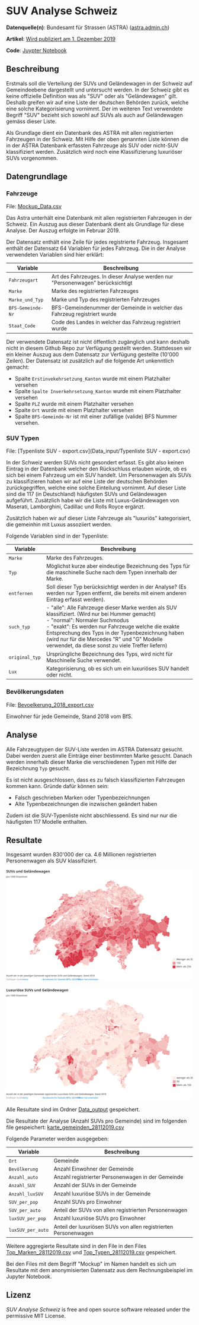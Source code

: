 # SUV Analyse Schweiz


**Datenquelle(n)**: Bundesamt für Strassen (ASTRA) ([astra.admin.ch](https://www.astra.admin.ch/astra/de/home.html))

**Artikel**: [Wird publiziert am 1. Dezember 2019](https://www.tagesanzeiger.ch/)

**Code**: [Juypter Notebook](SUV_Analyse_Schweiz.ipynb)

## Beschreibung

Erstmals soll die Verteilung der SUVs und Geländewagen in der Schweiz auf Gemeindeebene dargestellt und untersucht werden. In der Schweiz gibt es keine offizielle Definition was als "SUV" oder als "Geländewagen" gilt. Deshalb greifen wir auf eine Liste der deutschen Behörden zurück, welche eine solche Kategorisierung vornimmt. Der im weiteren Text verwendete Begriff "SUV" bezieht sich sowohl auf SUVs als auch auf Geländewagen gemäss dieser Liste.

Als Grundlage dient ein Datenbank des ASTRA mit allen registrierten Fahrzeugen in der Schweiz. Mit Hilfe der oben genannten Liste können die in der ASTRA Datenbank erfassten Fahrzeuge als SUV oder nicht-SUV klassifiziert werden. Zusätzlich wird noch eine Klassifizierung luxuriöser SUVs vorgenommen.

## Datengrundlage

### Fahrzeuge

File: [Mockup_Data.csv](Data_input/Mockup_Data.csv)

Das Astra unterhält eine Datenbank mit allen registrierten Fahrzeugen in der Schweiz. Ein Auszug aus dieser Datenbank dient als Grundlage für diese Analyse. Der Auszug erfolgte im Februar 2019.

Der Datensatz enthält eine Zeile für jedes registrierte Fahrzeug. Insgesamt enthält der Datensatz 64 Variablen für jedes Fahrzeug. Die in der Analyse verwendeten Variablen sind hier erklärt:

| Variable          | Beschreibung                                                 |
| ----------------- | ------------------------------------------------------------ |
| `Fahrzeugart`     | Art des Fahrzeuges. In dieser Analyse werden nur "Personenwagen" berücksichtigt |
| `Marke`           | Marke des registrierten Fahrzeuges                           |
| `Marke_und_Typ`   | Marke und Typ des registrierten Fahrzeuges                   |
| `BFS-Gemeinde-Nr` | BFS-Gemeindenummer der Gemeinde in welcher das Fahrzeug registriert wurde |
| `Staat_Code`      | Code des Landes in welcher das Fahrzeug registriert wurde    |

Der verwendete Datensatz ist nicht öffentlich zugänglich und kann deshalb nicht in diesem Github Repo zur Verfügung gestellt werden. Stattdessen wir ein kleiner Auszug aus dem Datensatz zur Verfügung gestellte (10'000 Zeilen). Der Datensatz ist zusätzlich auf die folgende Art unkenntlich gemacht:

- Spalte `Erstinvekehrsetzung_Kanton` wurde mit einem Platzhalter versehen
- Spalte `Spalte Inverkehrsetzung_Kanton` wurde mit einem Platzhalter versehen
- Spalte `PLZ` wurde mit einem Platzhalter versehen
- Spalte `Ort` wurde mit einem Platzhalter versehen
- Spalte `BFS-Gemeinde-Nr` ist mit einer zufällige (valide) BFS Nummer versehen.



### SUV Typen

File: [Typenliste SUV - export.csv](Data_input/Typenliste SUV - export.csv)

In der Schweiz werden SUVs nicht gesondert erfasst. Es gibt also keinen Eintrag in der Datenbank welcher den Rückschluss erlauben würde, ob es sich bei einem Fahrzeug um ein SUV handelt. Um Personenwagen als SUVs zu klassifizieren haben wir auf eine Liste der deutschen Behörden zurückgegriffen, welche eine solche Einteilung vornimmt. Auf dieser Liste sind die 117 (in Deutschland) häufigsten SUVs und Geländewagen aufgeführt. Zusätzlich habe wir die Liste mit Luxus-Geländewagen von Maserati, Lamborghini, Cadillac und Rolls Royce ergänzt.

Zusätzlich haben wir auf dieser Liste Fahrzeuge als "luxuriös" kategorisiert, die gemeinhin mit Luxus assoziiert werden.

Folgende Variablen sind in der Typenliste:

| Variable        | Beschreibung                                                 |
| --------------- | ------------------------------------------------------------ |
| `Marke`         | Marke des Fahrzeuges.                                        |
| `Typ`           | Möglichst kurze aber eindeutige Bezeichnung des Typs für die maschinelle Suche nach dem Typen innerhalb der Marke. |
| `entfernen`     | Soll dieser Typ berücksichtigt werden in der Analyse? (Es werden nur Typen entfernt, die bereits mit einem anderen Eintrag erfasst werden). |
| `such_typ`      | - "alle": Alle Fahrzeuge dieser Marke werden als SUV klassifiziert. (Wird nur bei Hummer gemacht)<br />- "normal": Normaler Suchmodus<br />- "exakt": Es werden nur Fahrzeuge welche die exakte Entsprechung des Typs in der Typenbezeichnung haben (wird nur für die Mercedes "R" und "G" Modelle verwendet, da diese sonst zu viele Treffer liefern) |
| `original_typ ` | Ursprüngliche Bezeichnung des Typs, wird nicht für Maschinelle Suche verwendet. |
| `Lux `          | Kategorisierung, ob es sich um ein luxuriöses SUV handelt oder nicht. |

### Bevölkerungsdaten

File: [Bevoelkerung_2018_export.csv](Data_input/Bevoelkerung_2018_export.csv)

Einwohner für jede Gemeinde, Stand 2018 vom BfS.

## Analyse

Alle Fahrzeugtypen der SUV-Liste werden im ASTRA Datensatz gesucht. Dabei werden zuerst alle Einträge einer bestimmten Marke gesucht. Danach werden innerhalb dieser Marke die verschiedenen Typen mit Hilfe der Bezeichnung `Typ` gesucht. 

Es ist nicht ausgeschlossen, dass es zu falsch klassifizierten Fahrzeugen kommen kann. Gründe dafür können sein:

- Falsch geschrieben Marken oder Typenbezeichnungen
- Alte Typenbezeichnungen die inzwischen geändert haben

Zudem ist die SUV-Typenliste nicht abschliessend. Es sind nur nur die häufigsten 117 Modelle enthalten.

## Resultate

Insgesamt wurden 830'000 der ca. 4.6 Millionen registrierten Personenwagen als SUV klassifiziert.

![SUV](SUV_res_CH.svg)

![SUV](SUV_Lux_res_CH.svg)

Alle Resultate sind im Ordner [Data_output](Data_output/karte_gemeinden_28112019.csv) gespeichert.

Die Resultate der Analyse (Anzahl SUVs pro Gemeinde) sind im folgenden file gespeichert: [karte_gemeinden_28112019.csv](Data_output/karte_gemeinden_28112019.csv)

Folgende Parameter werden ausgegeben:

| Variable          | Beschreibung                                                 |
| ----------------- | ------------------------------------------------------------ |
| `Ort`             | Gemeinde                                                     |
| `Bevölkerung`     | Anzahl Einwohner der Gemeinde                                |
| `Anzahl_auto`     | Anzahl registrierter Personenwagen in der Gemeinde           |
| `Anzahl_SUV `     | Anzahl der SUVs in der Gemeinde                              |
| `Anzahl_luxSUV`   | Anzahl luxuriöse SUVs in der Gemeinde                        |
| `SUV_per_pop `    | Anzahl SUVs pro Einwohner                                    |
| `SUV_per_auto`    | Anteil der SUVs von allen registrierten Personenwagen        |
| `luxSUV_per_pop`  | Anzahl luxuriöse SUVs pro Einwohner                          |
| `luxSUV_per_auto` | Anteil der luxuriösen SUVs von allen registrierten Personenwagen |

Weitere aggregierte Resultate sind in den File in den Files  [Top_Marken_28112019.csv](https://github.com/tamedia-ddj/SUVs/blob/master/Data_output/Top_Marken_28112019.csv) und [Top_Typen_28112019.csv](https://github.com/tamedia-ddj/SUVs/blob/master/Data_output/Top_Typen_28112019.csv) gespeichert.

Bei den Files mit dem Begriff "Mockup" im Namen handelt es sich um Resultate mit dem anonymisierten Datensatz aus dem Rechnungsbeispiel im Jupyter Notebook.



## Lizenz

*SUV Analyse Schweiz* is free and open source software released under the permissive MIT License.
